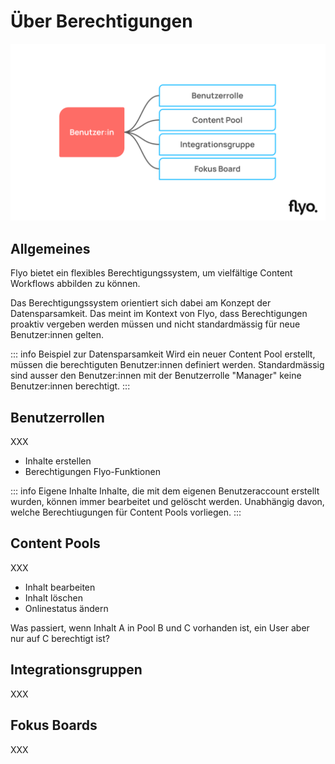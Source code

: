 # Über Berechtigungen

![Überblick Berechtiungen](assets/permissions-overview.svg)

## Allgemeines
Flyo bietet ein flexibles Berechtigungssystem, um vielfältige Content Workflows abbilden zu können.

Das Berechtigungssystem orientiert sich dabei am Konzept der Datensparsamkeit. Das meint im Kontext von Flyo, dass Berechtigungen proaktiv vergeben werden müssen und nicht standardmässig für neue Benutzer:innen gelten.

::: info Beispiel zur Datensparsamkeit
Wird ein neuer Content Pool erstellt, müssen die berechtiguten Benutzer:innen definiert werden. Standardmässig sind ausser den Benutzer:innen mit der Benutzerrolle "Manager" keine Benutzer:innen berechtigt.
:::

## Benutzerrollen
XXX

- Inhalte erstellen
- Berechtigungen Flyo-Funktionen

::: info Eigene Inhalte
Inhalte, die mit dem eigenen Benutzeraccount erstellt wurden, können immer bearbeitet und gelöscht werden. Unabhängig davon, welche Berechtiugungen für Content Pools vorliegen.
:::

## Content Pools
XXX

- Inhalt bearbeiten
- Inhalt löschen
- Onlinestatus ändern

Was passiert, wenn Inhalt A in Pool B und C vorhanden ist, ein User aber nur auf C berechtigt ist?

## Integrationsgruppen
XXX

## Fokus Boards
XXX
